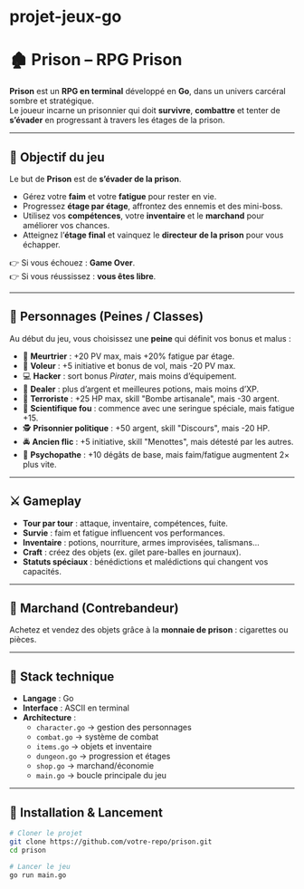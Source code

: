 # projet-jeux-go

# 🏚️ Prison – RPG Prison 

**Prison** est un **RPG en terminal** développé en **Go**, dans un univers carcéral sombre et stratégique.  
Le joueur incarne un prisonnier qui doit **survivre**, **combattre** et tenter de **s’évader** en progressant à travers les étages de la prison.  

---

## 🎯 Objectif du jeu  
Le but de **Prison** est de **s’évader de la prison**.  

- Gérez votre **faim** et votre **fatigue** pour rester en vie.  
- Progressez **étage par étage**, affrontez des ennemis et des mini-boss.  
- Utilisez vos **compétences**, votre **inventaire** et le **marchand** pour améliorer vos chances.  
- Atteignez l’**étage final** et vainquez le **directeur de la prison** pour vous échapper.  

👉 Si vous échouez : **Game Over**.  
👉 Si vous réussissez : **vous êtes libre**.  

---

## 🧍 Personnages (Peines / Classes)  
Au début du jeu, vous choisissez une **peine** qui définit vos bonus et malus :  

- 🔪 **Meurtrier** : +20 PV max, mais +20% fatigue par étage.  
- 🥷 **Voleur** : +5 initiative et bonus de vol, mais -20 PV max.  
- 💻 **Hacker** : sort bonus *Pirater*, mais moins d’équipement.  
- 💊 **Dealer** : plus d’argent et meilleures potions, mais moins d’XP.  
- 🧨 **Terroriste** : +25 HP max, skill "Bombe artisanale", mais -30 argent.  
- 🧪 **Scientifique fou** : commence avec une seringue spéciale, mais fatigue +15.  
- 🕵️ **Prisonnier politique** : +50 argent, skill "Discours", mais -20 HP.  
- 🚔 **Ancien flic** : +5 initiative, skill "Menottes", mais détesté par les autres.  
- 👹 **Psychopathe** : +10 dégâts de base, mais faim/fatigue augmentent 2× plus vite.  

---

## ⚔️ Gameplay  
- **Tour par tour** : attaque, inventaire, compétences, fuite.  
- **Survie** : faim et fatigue influencent vos performances.  
- **Inventaire** : potions, nourriture, armes improvisées, talismans…  
- **Craft** : créez des objets (ex. gilet pare-balles en journaux).  
- **Statuts spéciaux** : bénédictions et malédictions qui changent vos capacités.  

---

## 🛒 Marchand (Contrebandeur)  
Achetez et vendez des objets grâce à la **monnaie de prison** : cigarettes ou pièces.  

---

## 🔧 Stack technique  
- **Langage** : Go  
- **Interface** : ASCII en terminal  
- **Architecture** :  
  - `character.go` → gestion des personnages  
  - `combat.go` → système de combat  
  - `items.go` → objets et inventaire  
  - `dungeon.go` → progression et étages  
  - `shop.go` → marchand/économie  
  - `main.go` → boucle principale du jeu  

---

## 🚀 Installation & Lancement  
```bash
# Cloner le projet
git clone https://github.com/votre-repo/prison.git
cd prison

# Lancer le jeu
go run main.go
